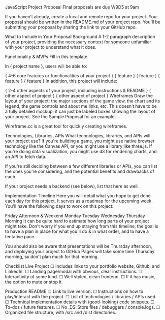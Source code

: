 JavaScript Project Proposal
Final proposals are due W9D5 at 9am

If you haven't already, create a local and remote repo for your project. Your proposal should be written in the README.md of your project repo. You'll be submitting your proposal by sharing the link to your GitHub repo.

What to Include in Your Proposal
Background
A 1-2 paragraph description of your project, providing the necessary context for someone unfamiliar with your project to understand what it does.

Functionality & MVPs
Fill in this template:

In { project name }, users will be able to:

{ 4-6 core features or functionalities of your project }
{ feature }
{ feature }
{ feature }
{ feature }
In addition, this project will include:

{ 2-4 other aspects of your project, including instructions & README }
{ other aspect of project }
{ other aspect of project }
Wireframes
Draw the layout of your project: the major sections of the game view, the chart and its legend, the game controls and about me links, etc. This doesn't have to be a fully detailed mockup; it can just be labeled boxes showing the layout of your project. See the Sample Proposal for an example.

Wireframe.cc is a great tool for quickly creating wireframes.

Technologies, Libraries, APIs
What technologies, libraries, and APIs will your project use? If you're building a game, you might use native browser technology like the Canvas API, or you might use a library like three.js. If you're doing data visualization, you might use d3 for rendering charts, and an API to fetch data.

If you're still deciding between a few different libraries or APIs, you can list the ones you're considering, and the potential benefits and drawbacks of each.

If your project needs a backend (see below), list that here as well.

Implementation Timeline
Here you will detail what you hope to get done each day for this project. It serves as a roadmap for the upcoming week. You'll have the following days to work on this project:

Friday Afternoon & Weekend
Monday
Tuesday
Wednesday
Thursday Morning
It can be quite hard to estimate how long parts of your project might take. Don't worry if you end up straying from this timeline; the goal is to have a plan in place for what you'll do & in what order, and to have a tentative pace.

You should also be aware that presentations will be Thursday afternoon, and deploying your project to GitHub Pages will take some time Thursday morning, so don't plan much for that morning.

Checklist
Live Project
☐ Includes links to your portfolio website, Github, and LinkedIn.
☐ Landing page/modal with obvious, clear instructions.
☐ Interactivity of some kind.
☐ Well styled, clean frontend.
☐ If it has music, the option to mute or stop it.

Production README
☐ Link to live version.
☐ Instructions on how to play/interact with the project.
☐ List of technologies / libraries / APIs used.
☐ Technical implementation details with (good-looking) code snippets.
☐ To-dos / future features.
☐ No .DS_Store files / debuggers / console.logs.
☐ Organized file structure, with /src and /dist directories.